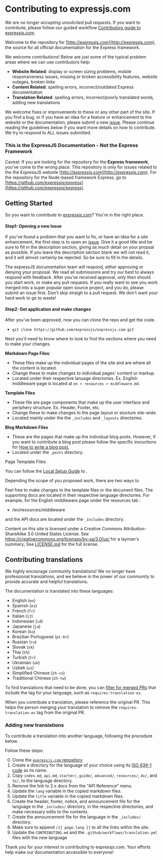 # Contributing to expressjs.com

*We are no longer accepting unsolicited pull requests*. If you want to contribute, please follow our guided workflow [Contributors guide to expressjs.com](#contributors-guide-to-expressjscom).


Welcome to the repository for [http://expressjs.com](http://expressjs.com),  the source for all official documentation for the Express framework. 

We welcome contributions! Below are just some of the typical problem areas where we can use contributors help:
- **Website Related**: display or screen sizing problems, mobile responsiveness issues, missing or broken accessibility features, website outages, broken links
- **Content Related**: spelling errors, incorrect/outdated Express documentation
- **Translation Related**: spelling errors, incorrect/poorly translated words, adding new translations

We welcome fixes or improvements to these or any other part of the site. If you find a bug, or if you have an idea for a feature or enhancement to the website or the documentation, please submit a new [issue](https://github.com/expressjs/expressjs.com/issues/new?assignees=&labels=&projects=&template=3other.md). Please continue reading the guidelines below if you want more details on how to contribute. We try to respond to ALL issues submitted.

### This is the ExpressJS Documentation - Not the Express Framework

Caveat: If you are looking for the repository for the **Express framework**, you've come to the wrong place. This repository is only for issues related to the the ExpressJS website [http://expressjs.com](http://expressjs.com). For the repository for the Node-based framework Express, go to [https://github.com/expressjs/express](https://github.com/expressjs/express).

##  Getting Started

So you want to contribute to [expressjs.com](https://expressjs.com/)? You're in the right place. 

#### Step1: Opening a new Issue
If you've found a problem that you want to fix, or have an idea for a site enhancement, the first step is to open an [issue](https://github.com/expressjs/expressjs.com/issues/new?assignees=&labels=&projects=&template=3other.md). Give it a good title and be sure to fill in the description section, giving as much detail on your propsal as possible. If you leave the description section blank we will not read it, and it will almost certainly be rejected. So be sure to fill in the details.


The expressJS documentation team will respond, either approving or denying your proposal. We read all submissions and try our best to always respond with feedback. After you've received approval, *only then* should you start work, or make any pull requests. If you really want to see you work merged into a super popular open source project, and you do, please submit an issue first. Don't skip straigh to a pull request. We don't want your hard work to go to waste!

#### Step2: Get application and make changes

After you've been approved, now you can clone the repo and get the code.
- `git clone https://github.com/expressjs/expressjs.com.git`

Next you'll need to know where to look to find the sections where you need to make your changes.

**Markdown Page Files**: 
- These files make up the individual pages of the site and are where all the content is located.
- Change these to make changes to individual pages' content or markup. 
- Located under their respective lanuage directories. Ex. English middleware page is located at `en > resources > middleware.md`.

**Template Files**
- These file are page components that make up the user interface and periphery structure. Ex. Header, Footer, etc.
- Change these to make changes to the page layout or stucture site-wide.
- Located mainly under the the `_includes` and `_layouts` directories.

**Blog Markdown Files**
- These are the pages that make up the individual blog posts. However, if you want to contribute a blog post please
follow the specific insructions for [How to write a blog post.](https://expressjs.com/en/blog/write-post.html)
- Located under the `_posts` directory. 

Page Template Files:


You can follow the [Local Setup Guide](./README.md/#local-setup) to . 

Depending the scope of you proposed work, there are two ways to 

Feel free to make changes to the template files or the document files. The supporting docs are located in their respective language directories. For example, for the English middleware page under the resources tab
:
- /en/resources/middleware

and the API docs are located under the `_includes` directory.

Content on this site is licensed under a Creative Commons Attribution-ShareAlike 3.0 United States License.  See https://creativecommons.org/licenses/by-sa/3.0/us/ for a layman's summary; 
See [LICENSE.md](LICENSE.md) for the full license.

## Contributing translations

We highly encourage community translations! We no longer have professional translations, and we believe in the power of our community to provide accurate and helpful translations.

The documentation is translated into these languages:
- English (`en`)
- Spanish (`es`)
- French (`fr`)
- Italian (`it`)
- Indonesian (`id`)
- Japanese (`ja`)
- Korean (`ko`)
- Brazilian Portuguese (`pt-br`)
- Russian (`ru`)
- Slovak (`sk`)
- Thai (`th`)
- Turkish (`tr`)
- Ukrainian (`uk`)
- Uzbek (`uz`)
- Simplified Chinese (`zh-cn`)
- Traditional Chinese (`zh-tw`)

To find translations that need to be done, you can [filter for merged PRs](https://github.com/expressjs/expressjs.com/pulls?q=is%3Apr+is%3Aclosed+label%3Arequires-translation-es) that include the tag for your language, such as `requires-translation-es`.

When you contribute a translation, please reference the original PR. This helps the person merging your translation to remove the `requires-translation-es` tag from the original PR.


### Adding new translations

To contribute a translation into another language, following the procedure below.

Follow these steps:

0. Clone the [`expressjs.com` repository](https://github.com/expressjs/expressjs.com)
1. Create a directory for the language of your choice using its [ISO 639-1 code](http://www.loc.gov/standards/iso639-2/php/code_list.php) as its name.
2. Copy `index.md`, `api.md`, `starter/`, `guide/`, `advanced/`, `resources/`, `4x/`, and `3x/`, to the language directory.
3. Remove the link to 2.x docs from the "API Reference" menu.
4. Update the `lang` variable in the copied markdown files.
5. Update the `title` variable in the copied markdown files.
6. Create the header, footer, notice, and announcement file for the language in the `_includes/` directory, in the respective directories, and make necessary edits to the contents.
7. Create the announcement file for the language in the `_includes/` directory.
9. Make sure to append `/{{ page.lang }}` to all the links within the site.
10. Update the `CONTRIBUTING.md` and the `.github/workflows/translation.yml` files with the new language


Thank you for your interest in contributing to expressjs.com. Your efforts help make our documentation accessible to everyone!